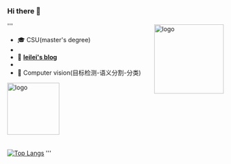 ### Hi there 👋

<!--
**xin-li-sdu/xin-li-sdu** is a ✨ _special_ ✨ repository because its `README.md` (this file) appears on your GitHub profile.

Here are some ideas to get you started:

- 🔭 I’m currently working on ...
- 🌱 I’m currently learning ...
- 👯 I’m looking to collaborate on ...
- 🤔 I’m looking for help with ...
- 💬 Ask me about ...
- 📫 How to reach me: ...
- 😄 Pronouns: ...
- ⚡ Fun fact: ...
-->


'''
<img src="https://github-readme-stats.vercel.app/api?username=xin-li-sdu&show_icons=true" alt="logo" height="160" align="right" style="margin: 5px; margin-bottom: 20px;" />
- 🎓 CSU(master's degree)
- 
- 📖 [**leilei's blog**](https://blog.csdn.net/LEILEI18A)
- 
- 🔭 Computer vision(目标检测-语义分割-分类)

<img src="https://github-profile-trophy.vercel.app/?username=xin-li-sdu&theme=flat" alt="logo" height="120" align="center" style="margin: auto; margin-bottom: 20px;" />


[![Top Langs](https://github-readme-stats.vercel.app/api/top-langs/?username=xin-li-sdu&layout=compact)](https://github.com/xin-li-sdu/github-readme-stats)
'''
